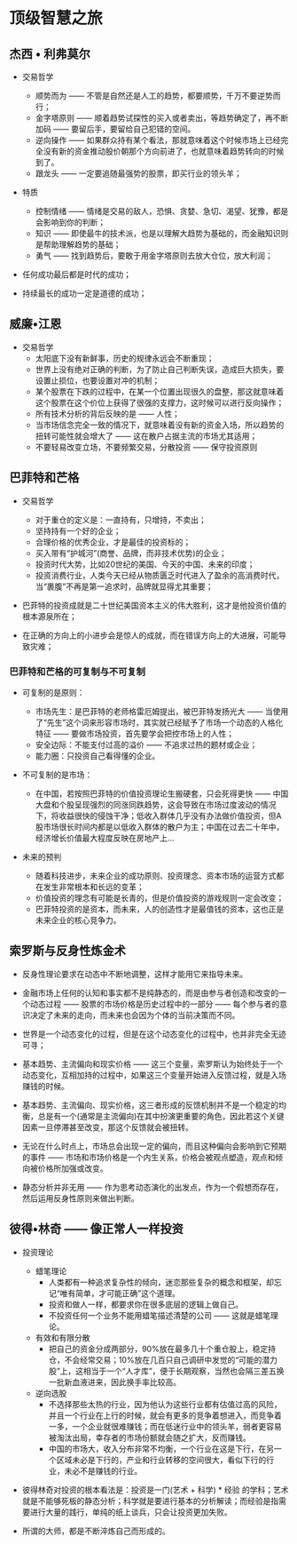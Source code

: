 # 顶级智慧之旅

## 杰西 • 利弗莫尔
  * 交易哲学
      * 顺势而为 —— 不管是自然还是人工的趋势，都要顺势，千万不要逆势而行；
      * 金字塔原则 —— 顺着趋势试探性的买入或者卖出，等趋势确定了，再不断加码 —— 要留后手，要留给自己犯错的空间。
      * 逆向操作 —— 如果群众持有某个看法，那就意味着这个时候市场上已经完全没有新的资金推动股价朝那个方向前进了，也就意味着趋势转向的时候到了。
      * 跟龙头 —— 一定要追随最强势的股票，即买行业的领头羊；

  * 特质
      * 控制情绪 —— 情绪是交易的敌人，恐惧、贪婪、急切、渴望、犹豫，都是会影响到你的判断；
      * 知识 —— 即使最牛的技术派，也是以理解大趋势为基础的，而金融知识则是帮助理解趋势的基础；
      * 勇气 —— 找到趋势后，要敢于用金字塔原则去放大仓位，放大利润；

  * 任何成功最后都是时代的成功；

  * 持续最长的成功一定是道德的成功；

## 威廉•江恩
  * 交易哲学
      * 太阳底下没有新鲜事，历史的规律永远会不断重现；
      * 世界上没有绝对正确的判断，为了防止自己判断失误，造成巨大损失，要设置止损位，也要设置对冲的机制；
      * 某个股票在下跌的过程中，在某一个位置出现很久的盘整，那这就意味着这个股票在这个价位上获得了很强的支撑力，这时候可以进行反向操作；
      * 所有技术分析的背后反映的是 —— 人性；
      * 当市场信念完全一致的情况下，就意味着没有新的资金入场，所以趋势的扭转可能性就会增大了 —— 这在散户占据主流的市场尤其适用；
      * 不要轻易改变立场，不要频繁交易，分散投资 —— 保守投资原则

## 巴菲特和芒格
  * 交易哲学
      * 对于重仓的定义是：一直持有，只增持，不卖出；
      * 坚持持有一个好的企业；
      * 合理价格的优秀企业，才是最佳的投资标的；
      * 买入带有“护城河”(商誉、品牌，而非技术优势)的企业；
      * 投资时代大势，比如20世纪的美国、今天的中国、未来的印度；
      * 投资消费行业，人类今天已经从物质匮乏时代进入了盈余的高消费时代，当“裹腹”不再是第一追求时，品牌就显得尤其重要；

  * 巴菲特的投资成就是二十世纪美国资本主义的伟大胜利，这才是他投资价值的根本源泉所在；

  * 在正确的方向上的小进步会是惊人的成就，而在错误方向上的大进展，可能导致灾难；

### 巴菲特和芒格的可复制与不可复制
  * 可复制的是原则：
      * 市场先生：是巴菲特的老师格雷厄姆提出，被巴菲特发扬光大 —— 当使用了“先生”这个词来形容市场时，其实就已经赋予了市场一个动态的人格化特征 —— 要做市场投资，首先要学会把控市场上的人性；
      * 安全边际：不能支付过高的溢价 —— 不追求过热的题材或企业；
      * 能力圈：只投资自己看得懂的企业。

  * 不可复制的是市场：
      * 在中国，若按照巴菲特的价值投资理论生搬硬套，只会死得更快 —— 中国大盘和个股呈现强烈的同涨同跌趋势，这会导致在市场过度波动的情况下，将收益很快的侵蚀干净；低收入群体几乎没有办法做价值投资，但A股市场很长时间内都是以低收入群体的散户为主；中国在过去二十年中，经济增长价值最大程度反映在房地产上…

  * 未来的预判
      * 随着科技进步，未来企业的成功原则、投资理念、资本市场的运营方式都在发生非常根本和长远的变革；
      * 价值投资的理念有可能是长青的，但是价值投资的游戏规则一定会改变；
      * 巴菲特投资的是资本，而未来，人的创造性才是最值钱的资本，这也正是未来企业的核心竞争力。

## 索罗斯与反身性炼金术
  * 反身性理论要求在动态中不断地调整，这样才能用它来指导未来。

  * 金融市场上任何的认知和事实都不是纯静态的，而是由参与者创造和改变的一个动态过程 —— 股票的市场价格是历史过程中的一部分 —— 每个参与者的意识决定了未来的走向，而未来也会因为个体的当前决策而不同。

  * 世界是一个动态变化的过程，但是在这个动态变化的过程中，也并非完全无迹可寻；

  * 基本趋势、主流偏向和现实价格 —— 这三个变量，索罗斯认为始终处于一个动态变化，互相加持的过程中，如果这三个变量开始进入反馈过程，就是入场赚钱的时候。

  * 基本趋势、主流偏向、现实价格，这三者形成的反馈机制并不是一个稳定的均衡，总是有一个(通常是主流偏向)在其中扮演更重要的角色，因此若这个关键因素一旦停滞甚至改变，那这个反馈就会被扭转。

  * 无论在什么时点上，市场总会出现一定的偏向，而且这种偏向会影响到它预期的事件 —— 市场和市场价格是一个内生关系，价格会被观点塑造，观点和倾向被价格所加强或改变。

  * 静态分析并非无用 —— 作为思考动态演化的出发点，作为一个假想而存在，然后运用反身性原则来做出判断。

## 彼得•林奇 —— 像正常人一样投资
  - 投资理论
      * 蜡笔理论
          * 人类都有一种追求复杂性的倾向，迷恋那些复杂的概念和框架，却忘记“唯有简单，才可能正确”这个道理。
          * 投资和做人一样，都要求你在很多底层的逻辑上做自己。
          * 不投资任何一个业务不能用蜡笔描述清楚的公司 —— 这就是蜡笔理论。
      * 有效和有限分散
          * 把自己的资金分成两部分，90%放在最多几十个重仓股上，稳定持仓，不会经常交易；10%放在几百只自己调研中发觉的“可能的潜力股”上，这相当于一个“人才库”，便于长期观察，当然也会隔三差五换一批新血液进来，因此换手率比较高。
      * 逆向选股
          * 不选择那些太热的行业，因为他认为这些行业都有估值过高的风险，并且一个行业在上行的时候，就会有更多的竞争着想进入，而竞争着一多，一个企业就很难赚钱；而在低迷行业中的领头羊，弱者更容易被淘汰出局，幸存者的市场份额就会随之扩大，反而赚钱。
          * 中国的市场大，收入分布非常不均衡，一个行业在这是下行，在另一个区域未必是下行的，产业和行业转移的空间很大，看似下行的行业，未必不是赚钱的行业。

  - 彼得林奇对投资的根本看法是：投资是一门(艺术 + 科学) * 经验 的学科；艺术就是不能够死板的静态分析；科学就是要进行基本的分析解读；而经验是指需要进行大量的践行，单纯的纸上谈兵，只会让投资更加失败。

  - 所谓的大师，都是不断淬炼自己而形成的。